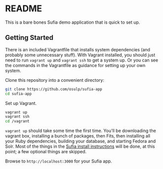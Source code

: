 README
=======

This is a bare bones Sufia demo application that is quick to set up.

Getting Started
----------------

There is an included Vagrantfile that installs system dependencies (and probably some unnecessary stuff). With Vagrant installed, you should just need to run ```vagrant up``` and ```vagrant ssh``` to get a system up. Or you can see the commands in the Vagrantfile as guidance for setting up your own system.

Clone this repository into a convenient directory:

```bash
git clone https://github.com/osulp/sufia-app
cd sufia-app
```

Set up Vagrant.

```bash
vagrant up
vagrant ssh
cd /vagrant
```

```vagrant up``` should take some time the first time. You'll be downloading the vagrant box, installing a bunch of packages, then Fits, then installing all your Ruby dependencies, building your database, and starting Fedora and Solr. Most of the things in the [Sufia install instructions](https://github.com/projecthydra/sufia/blob/master/README.md) will be done, at this point; a few optional things are skipped.

Browse to ```http://localhost:3000``` for your Sufia app.
